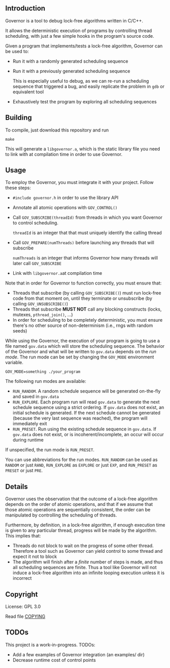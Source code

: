 ## Introduction

Governor is a tool to debug lock-free algorithms written in C/C++.

It allows the deterministic execution of programs by controlling thread
scheduling, with just a few simple hooks in the program's source code.

Given a program that implements/tests a lock-free algorithm, Governor can be
used to:
* Run it with a randomly generated scheduling sequence
* Run it with a previously generated scheduling sequence

    This is especially useful to debug, as we can re-run a scheduling
sequence that triggered a bug, and easily replicate the problem in
`gdb` or equivalent tool

* Exhaustively test the program by exploring all scheduling sequences

## Building

To compile, just download this repository and run
```console
make
```

This will generate a `libgovernor.a`, which is the static library file you need
to link with at compilation time in order to use Governor.


## Usage

To employ the Governor, you must integrate it with your project. Follow these
steps:

* `#include governor.h` in order to use the library API 
* Annotate all atomic operations with `GOV_CONTROL()`
* Call `GOV_SUBSCRIBE(threadId)` from threads in which you want Governor to
  control scheduling.

   `threadId` is an integer that that must uniquely identify the calling thread

* Call `GOV_PREPARE(numThreads)` before launching any threads that will
  subscribe

   `numThreads` is an integer that informs Governor how many threads will later
call `GOV_SUBSCRIBE`

* Link with `libgovernor.a`at compilation time

Note that in order for Governor to function correctly, you must ensure that:

* Threads that subscribe (by calling `GOV_SUBSCRIBE()`) must run lock-free
  code from that moment on, until they terminate or unsubscribe (by
calling `GOV_UNSUBSCRIBE()`)
* Threads that subscribe **MUST NOT** call any blocking constructs (locks,
  mutexes, `pthread_join()`, ...)
* In order for scheduling to be completely deterministic, you must ensure
  there's no other source of non-determinism (i.e., rngs with random seeds)

While using the Governor, the execution of your program is going to use a
file named `gov.data` which will store the scheduling sequence. The
behavior of the Governor and what will be written to `gov.data` depends on the
*run mode*. The run mode can be set by changing the `GOV_MODE` environment
variable.

```console
GOV_MODE=something ./your_program
```

The following run modes are available:

* `RUN_RANDOM`. A random schedule sequence will be generated on-the-fly
  and saved in `gov.data`
* `RUN_EXPLORE`. Each program run will read `gov.data` to generate the next
  schedule sequence using a strict ordering. If `gov.data` does not exist,
an initial schedule is generated. If the next schedule cannot be generated
(because the very last sequence was reached), the program will immediately
exit
* `RUN_PRESET`. Run using the existing schedule sequence in `gov.data`. If
  `gov.data` does not exist, or is incoherent/incomplete, an occur will occur
during runtime

If unspecified, the run mode is `RUN_PRESET`.

You can use abbreviations for the run modes. `RUN_RANDOM` can be used as
`RANDOM` or just `RAND`, `RUN_EXPLORE` as `EXPLORE` or just `EXP`, and
`RUN_PRESET` as `PRESET` or just `PRE`.

## Details

Governor uses the observation that the outcome of a lock-free algorithm depends
on the order of atomic operations, and that if we assume that those atomic
operations are sequentially consistent, the order can be manipulated by
controlling the scheduling of threads.

Furthermore, by definition, in a lock-free algorithm, if enough execution
time is given to any particular thread, progress will be made by the algorithm.
This implies that:

* Threads do not block to wait on the progress of some other thread. Therefore a tool such as Governor can yield control to some thread and expect it not to block
* The algorithm will finish after a *finite* number of steps is made, and thus all scheduling sequences are finite. Thus a tool like Governor will not induce a lock-free algorithm into an infinite looping execution unless it is incorrect


## Copyright

License: GPL 3.0

Read file [COPYING](COPYING)

## TODOs

This project is a work-in-progress. TODOs:

* Add a few examples of Governor integration (an examples/ dir)
* Decrease runtime cost of control points

